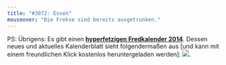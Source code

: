 ```yaml
---
title: "#3072: Essen"
mouseover: "Die Frekse sind bereits ausgetrunken."
---
```


PS:
Übrigens: Es gibt einen <a href="http://www.fonflatter.de/kalender" title="Fredkalender 2014"><strong>hyperfetzigen Fredkalender 2014</strong></a>.
Dessen neues und aktuelles Kalenderblatt sieht folgendermaßen aus [und kann mit einem freundlichen Klick kostenlos heruntergeladen werden]:
<a href="http://www.fonflatter.de/dateien/fredkalender2014/Fredkalender2014_02_2.pdf"><img src="http://www.fonflatter.de/dateien/fredkalender2014/Fredkalender2014_02_2s.jpg"></a>.
